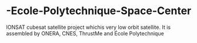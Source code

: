 # -Ecole-Polytechnique-Space-Center
IONSAT cubesat satellite project whichis very low orbit satellite. It is assembled by ONERA, CNES, ThrustMe and École Polytechnique
